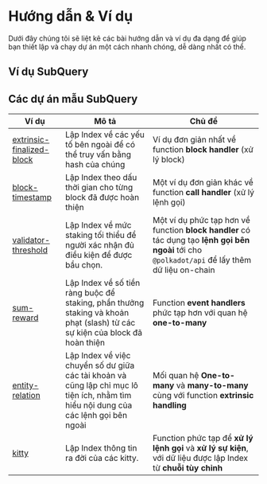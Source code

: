 # Hướng dẫn & Ví dụ

Dưới đây chúng tôi sẽ liệt kê các bài hướng dẫn và ví dụ đa dạng để giúp bạn thiết lập và chạy dự án một cách nhanh chóng, dễ dàng nhất có thể.

## Ví dụ SubQuery



## Các dự án mẫu SubQuery

| Ví dụ                                                                                         | Mô tả                                                                                                                                | Chủ đề                                                                                                                                           |
| --------------------------------------------------------------------------------------------- | ------------------------------------------------------------------------------------------------------------------------------------ | ------------------------------------------------------------------------------------------------------------------------------------------------ |
| [extrinsic-finalized-block](https://github.com/subquery/tutorials-extrinsic-finalised-blocks) | Lập Index về các yếu tố bên ngoài để có thể truy vấn bằng hash của chúng                                                             | Ví dụ đơn giản nhất về function **block handler** (xử lý block)                                                                                  |
| [block-timestamp](https://github.com/subquery/tutorials-block-timestamp)                      | Lập Index theo dấu thời gian cho từng block đã được hoàn thiện                                                                       | Một ví dụ đơn giản khác về function **call handler** (xử lý lệnh gọi)                                                                            |
| [validator-threshold](https://github.com/subquery/tutorials-validator-threshold)              | Lập Index về mức staking tối thiểu để người xác nhận đủ điều kiện để được bầu chọn.                                                  | Một ví dụ phức tạp hơn về function **block handler** có tác dụng tạo **lệnh gọi bên ngoài** tới cho `@polkadot/api` để lấy thêm dữ liệu on-chain |
| [sum-reward](https://github.com/subquery/tutorials-sum-reward)                                | Lập Index về số tiền ràng buộc để staking, phần thưởng staking và khoản phạt (slash) từ các sự kiện của block đã hoàn thiện          | Function **event handlers** phức tạp hơn với quan hệ **one-to-many**                                                                             |
| [entity-relation](https://github.com/subquery/tutorials-entity-relations)                     | Lập Index về việc chuyển số dư giữa các tài khoản và cũng lập chỉ mục lô tiện ích, nhằm tìm hiểu nội dung của các lệnh gọi bên ngoài | Mối quan hệ **One-to-many** và **many-to-many** cùng với function **extrinsic handling**                                                         |
| [kitty](https://github.com/subquery/tutorials-kitty-chain)                                    | Lập Index thông tin ra đời của các kitty.                                                                                            | Function phức tạp để **xử lý lệnh gọi** và **xử lý sự kiện**, với dữ liệu được lập Index từ **chuỗi tùy chỉnh**                                  |
